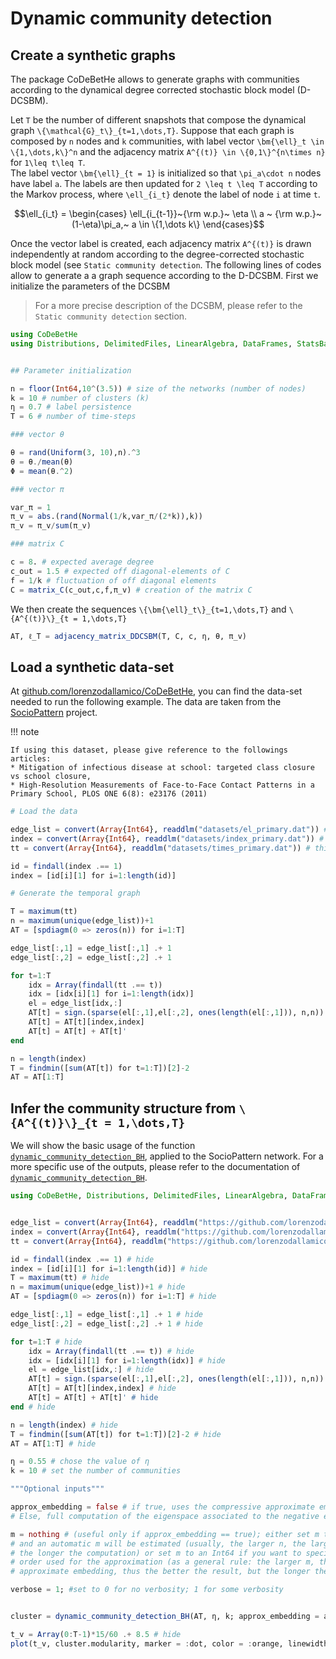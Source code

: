 # Dynamic community detection


## Create a synthetic graphs


The package CoDeBetHe allows to generate graphs with communities according to the dynamical degree corrected stochastic block model (D-DCSBM). 

Let ``T`` be the number of different snapshots that compose the dynamical graph ``\{\mathcal{G}_t\}_{t=1,\dots,T}``. Suppose that each graph is composed by ``n`` nodes and ``k`` communities, with label vector ``\bm{\ell}_t \in \{1,\dots,k\}^n`` and the adjacency matrix ``A^{(t)} \in \{0,1\}^{n\times n}`` for ``1\leq t\leq T``. \
The label vector ``\bm{\ell}_{t = 1}`` is initialized so that ``\pi_a\cdot n`` nodes have label ``a``. The labels are then updated for ``2 \leq t \leq T`` according to the Markov process, where ``\ell_{i_t}`` denote the label of node ``i`` at time ``t``.
```math
\ell_{i_t} = \begin{cases}
\ell_{i_{t-1}}~{\rm w.p.}~ \eta \\
a ~ {\rm w.p.}~ (1-\eta)\pi_a,~ a \in \{1,\dots k\}
\end{cases}
```

Once the vector label is created, each adjacency matrix ``A^{(t)}`` is drawn independently at random according to the degree-corrected stochastic block model (see ```Static community detection```.
The following lines of codes allow to generate a a graph sequence according to the D-DCSBM. First we initialize the parameters of the DCSBM

> For a more precise description of the DCSBM, please refer to the ```Static community detection``` section.

```julia
using CoDeBetHe
using Distributions, DelimitedFiles, LinearAlgebra, DataFrames, StatsBase


## Parameter initialization

n = floor(Int64,10^(3.5)) # size of the networks (number of nodes)
k = 10 # number of clusters (k)
η = 0.7 # label persistence
T = 6 # number of time-steps

### vector θ

θ = rand(Uniform(3, 10),n).^3
θ = θ./mean(θ)
Φ = mean(θ.^2)

### vector π

var_π = 1
π_v = abs.(rand(Normal(1/k,var_π/(2*k)),k))
π_v = π_v/sum(π_v)

### matrix C

c = 8. # expected average degree
c_out = 1.5 # expected off diagonal-elements of C
f = 1/k # fluctuation of off diagonal elements
C = matrix_C(c_out,c,f,π_v) # creation of the matrix C
``` 

We then create the sequences ``\{\bm{\ell}_t\}_{t=1,\dots,T}`` and ``\{A^{(t)}\}_{t = 1,\dots,T}``

```julia
AT, ℓ_T = adjacency_matrix_DDCSBM(T, C, c, η, θ, π_v)
```

## Load a synthetic data-set


At [github.com/lorenzodallamico/CoDeBetHe](https://github.com/lorenzodallamico/CoDeBetHe), you can find the data-set needed to run the following example. The data are taken from the [SocioPattern](http://www.sociopatterns.org/) project. 

!!! note

    If using this dataset, please give reference to the followings articles:
    * Mitigation of infectious disease at school: targeted class closure vs school closure,
    * High-Resolution Measurements of Face-to-Face Contact Patterns in a Primary School, PLOS ONE 6(8): e23176 (2011)

```julia
# Load the data

edge_list = convert(Array{Int64}, readdlm("datasets/el_primary.dat")) # this loads the edge list
index = convert(Array{Int64}, readdlm("datasets/index_primary.dat")) # this list is to identifies the identities corresponding to each node 
tt = convert(Array{Int64}, readdlm("datasets/times_primary.dat")) # this loads the time at which an edges was present

id = findall(index .== 1)
index = [id[i][1] for i=1:length(id)]

# Generate the temporal graph

T = maximum(tt)
n = maximum(unique(edge_list))+1
AT = [spdiagm(0 => zeros(n)) for i=1:T]

edge_list[:,1] = edge_list[:,1] .+ 1
edge_list[:,2] = edge_list[:,2] .+ 1

for t=1:T
    idx = Array(findall(tt .== t))
    idx = [idx[i][1] for i=1:length(idx)]
    el = edge_list[idx,:]
    AT[t] = sign.(sparse(el[:,1],el[:,2], ones(length(el[:,1])), n,n)) # create sparse adjacency matrix
    AT[t] = AT[t][index,index]
    AT[t] = AT[t] + AT[t]'
end

n = length(index)
T = findmin([sum(AT[t]) for t=1:T])[2]-2
AT = AT[1:T]
```

## Infer the community structure from ``\{A^{(t)}\}_{t = 1,\dots,T}``

We will show the basic usage of the function [`dynamic_community_detection_BH`](@ref), applied to the SocioPattern network. For a more specific use of the outputs, please refer to the documentation of [`dynamic_community_detection_BH`](@ref).

```julia
using CoDeBetHe, Distributions, DelimitedFiles, LinearAlgebra, DataFrames, StatsBase, SparseArrays, Plots # hide


edge_list = convert(Array{Int64}, readdlm("https://github.com/lorenzodallamico/CoDeBetHe/tree/main/docs/data_for_doc/el_primary.dat")) # hide
index = convert(Array{Int64}, readdlm("https://github.com/lorenzodallamico/CoDeBetHe/tree/main/docs/data_for_doc/index_primary.dat")) # hide
tt = convert(Array{Int64}, readdlm("https://github.com/lorenzodallamico/CoDeBetHe/tree/main/docs/data_for_doc/times_primary.dat")) # hide

id = findall(index .== 1) # hide
index = [id[i][1] for i=1:length(id)] # hide
T = maximum(tt) # hide
n = maximum(unique(edge_list))+1 # hide
AT = [spdiagm(0 => zeros(n)) for i=1:T] # hide

edge_list[:,1] = edge_list[:,1] .+ 1 # hide
edge_list[:,2] = edge_list[:,2] .+ 1 # hide

for t=1:T # hide
    idx = Array(findall(tt .== t)) # hide
    idx = [idx[i][1] for i=1:length(idx)] # hide
    el = edge_list[idx,:] # hide
    AT[t] = sign.(sparse(el[:,1],el[:,2], ones(length(el[:,1])), n,n)) # hide
    AT[t] = AT[t][index,index] # hide
    AT[t] = AT[t] + AT[t]' # hide
end # hide

n = length(index) # hide
T = findmin([sum(AT[t]) for t=1:T])[2]-2 # hide
AT = AT[1:T] # hide

η = 0.55 # chose the value of η
k = 10 # set the number of communities 

"""Optional inputs"""

approx_embedding = false # if true, uses the compressive approximate embedding. 
# Else, full computation of the eigenspace associated to the negative eigenvalues of H

m = nothing # (useful only if approx_embedding == true); either set m to a nothing value,
# and an automatic m will be estimated (usually, the larger n, the larger the required m, 
# the longer the computation) or set m to an Int64 if you want to specify the polynomial 
# order used for the approximation (as a general rule: the larger m, the more precise the 
# approximate embedding, thus the better the result, but the longer the computation time)

verbose = 1; #set to 0 for no verbosity; 1 for some verbosity


cluster = dynamic_community_detection_BH(AT, η, k; approx_embedding = approx_embedding, m = m, verbose=verbose)

t_v = Array(0:T-1)*15/60 .+ 8.5 # hide
plot(t_v, cluster.modularity, marker = :dot, color = :orange, linewidth = 3, xlabel = "Time", ylabel = "Modularity", label = "") # hide
```
